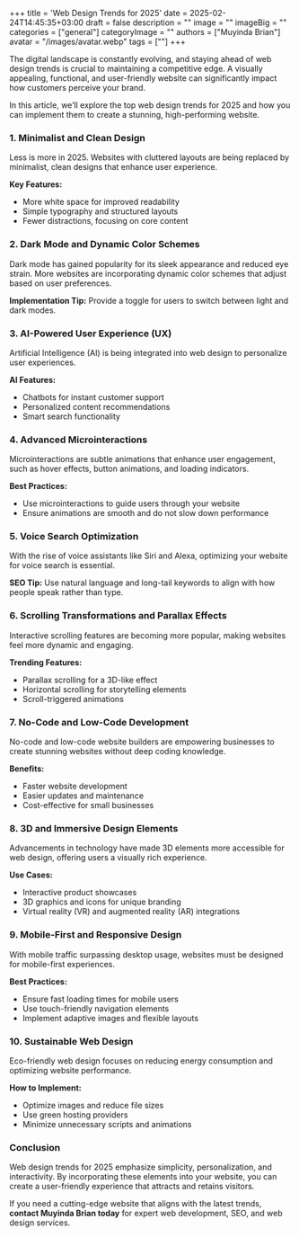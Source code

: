 +++
title = 'Web Design Trends for 2025'
date = 2025-02-24T14:45:35+03:00
draft = false
description = ""
image = ""
imageBig = ""
categories = ["general"]
categoryImage = ""
authors = ["Muyinda Brian"]
avatar = "/images/avatar.webp"
tags = [""]
+++



The digital landscape is constantly evolving, and staying ahead of web design trends is crucial to maintaining a competitive edge. A visually appealing, functional, and user-friendly website can significantly impact how customers perceive your brand.

In this article, we’ll explore the top web design trends for 2025 and how you can implement them to create a stunning, high-performing website.

### 1. Minimalist and Clean Design

Less is more in 2025. Websites with cluttered layouts are being replaced by minimalist, clean designs that enhance user experience.

**Key Features:**
- More white space for improved readability
- Simple typography and structured layouts
- Fewer distractions, focusing on core content

### 2. Dark Mode and Dynamic Color Schemes

Dark mode has gained popularity for its sleek appearance and reduced eye strain. More websites are incorporating dynamic color schemes that adjust based on user preferences.

**Implementation Tip:** Provide a toggle for users to switch between light and dark modes.

### 3. AI-Powered User Experience (UX)

Artificial Intelligence (AI) is being integrated into web design to personalize user experiences.

**AI Features:**
- Chatbots for instant customer support
- Personalized content recommendations
- Smart search functionality

### 4. Advanced Microinteractions

Microinteractions are subtle animations that enhance user engagement, such as hover effects, button animations, and loading indicators.

**Best Practices:**
- Use microinteractions to guide users through your website
- Ensure animations are smooth and do not slow down performance

### 5. Voice Search Optimization

With the rise of voice assistants like Siri and Alexa, optimizing your website for voice search is essential.

**SEO Tip:** Use natural language and long-tail keywords to align with how people speak rather than type.

### 6. Scrolling Transformations and Parallax Effects

Interactive scrolling features are becoming more popular, making websites feel more dynamic and engaging.

**Trending Features:**
- Parallax scrolling for a 3D-like effect
- Horizontal scrolling for storytelling elements
- Scroll-triggered animations

### 7. No-Code and Low-Code Development

No-code and low-code website builders are empowering businesses to create stunning websites without deep coding knowledge.

**Benefits:**
- Faster website development
- Easier updates and maintenance
- Cost-effective for small businesses

### 8. 3D and Immersive Design Elements

Advancements in technology have made 3D elements more accessible for web design, offering users a visually rich experience.

**Use Cases:**
- Interactive product showcases
- 3D graphics and icons for unique branding
- Virtual reality (VR) and augmented reality (AR) integrations

### 9. Mobile-First and Responsive Design

With mobile traffic surpassing desktop usage, websites must be designed for mobile-first experiences.

**Best Practices:**
- Ensure fast loading times for mobile users
- Use touch-friendly navigation elements
- Implement adaptive images and flexible layouts

### 10. Sustainable Web Design

Eco-friendly web design focuses on reducing energy consumption and optimizing website performance.

**How to Implement:**
- Optimize images and reduce file sizes
- Use green hosting providers
- Minimize unnecessary scripts and animations

### Conclusion

Web design trends for 2025 emphasize simplicity, personalization, and interactivity. By incorporating these elements into your website, you can create a user-friendly experience that attracts and retains visitors.

If you need a cutting-edge website that aligns with the latest trends, **contact Muyinda Brian today** for expert web development, SEO, and web design services.



